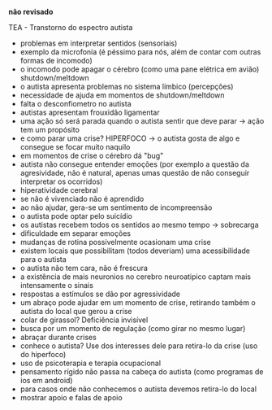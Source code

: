 **não revisado**

TEA - Transtorno do espectro autista
- problemas em interpretar sentidos (sensoriais) 
- exemplo da microfonia (é péssimo para nós, além de contar com outras formas de incomodo)
- o incomodo pode apagar o cérebro (como uma pane elétrica em avião) shutdown/meltdown
- o autista apresenta problemas no sistema límbico (percepções)
- necessidade de ajuda em momentos de shutdown/meltdown
- falta o desconfiometro no autista
- autistas apresentam frouxidão ligamentar 
- uma ação só será parada quando o autista sentir que deve parar -> ação tem um propósito
- e como parar uma crise? HIPERFOCO -> o autista gosta de algo e consegue se focar muito naquilo
- em momentos de crise o cérebro dá "bug" 
- autista não consegue entender emoções (por exemplo a questão da agresividade, não é natural, apenas umas questão de não conseguir interpretar os ocorridos)
- hiperatividade cerebral
- se não é vivenciado não é aprendido
- ao não ajudar, gera-se um sentimento de incompreensão 
- o autista pode optar pelo suicídio
- os autistas recebem todos os sentidos ao mesmo tempo -> sobrecarga
- dificuldade em separar emoções
- mudanças de rotina possivelmente ocasionam uma crise
- existem locais que possibilitam (todos deveriam) uma acessibilidade para o autista
- o autista não tem cara, não é frescura
- a existência de mais neuronios no cerebro neuroatipico captam mais intensamente o sinais 
- respostas a estímulos se dão por agressividade
- um abraço pode ajudar em um momento de crise, retirando também o autista do local que gerou a crise
- colar de girassol? Deficiência invisível
- busca por um momento de regulação (como girar no mesmo lugar)
- abraçar durante crises
- conhece o autista? Use dos interesses dele para retira-lo da crise (uso do hiperfoco)
- uso de psicoterapia e terapia ocupacional
- pensamento rígido não passa na cabeça do autista (como programas de ios em android)
- para casos onde não conhecemos o autista devemos retira-lo do local
- mostrar apoio e falas de apoio